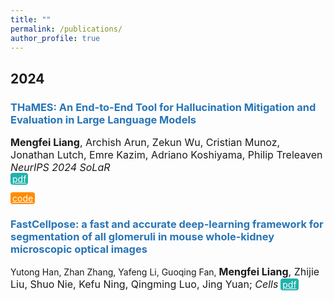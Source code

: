 ```yaml
---
title: ""
permalink: /publications/
author_profile: true
---
```


<style type="text/css" rel="stylesheet">
.btn--paper {
color: white;
background-color: lightseagreen;
padding: 1px 3px;
text-align: center;
border-radius: 4px;
a { TEXT-DECORATION:none }
}
.btn--arxiv {
color: white;
background-color: tan;
padding: 1px 3px;
text-align: center;
border-radius: 4px;
a { TEXT-DECORATION:none }
}
.btn--code {
color: white;
background-color: DARKORANGE;
padding: 1px 3px;
text-align: center;
border-radius: 4px;
a { TEXT-DECORATION:none }
}
</style>

<h2 id='224'>2024</h2>

### <span style="color:rgb(39, 117, 182)">THaMES: An End-to-End Tool for Hallucination Mitigation and Evaluation in Large Language Models</span>
<font size="3"><b>Mengfei Liang</b>, Archish Arun, Zekun Wu, Cristian Munoz, Jonathan Lutch, Emre Kazim, Adriano Koshiyama, Philip Treleaven
<i>NeurIPS 2024 SoLaR</i></font><br>
<a href="https://arxiv.org/abs/2409.11353" class="btn--paper" target="_blank">pdf</a>
<!-- <a href="https://arxiv.org/abs/2402.02987" class="btn--arxiv" target="_blank">arxiv</a> -->
<a href="https://github.com/holistic-ai/THaMES" class="btn--code" target="_blank">code</a>

### <span style="color:rgb(39, 117, 182)">FastCellpose: a fast and accurate deep-learning framework for segmentation of all glomeruli in mouse whole-kidney microscopic optical images</span>
Yutong Han, Zhan Zhang, Yafeng Li, Guoqing Fan, <font size="3"><b>Mengfei Liang</b>, Zhijie Liu, Shuo Nie, Kefu Ning, Qingming Luo, Jing Yuan;
<i>Cells</i></font>
<a href="https://www.mdpi.com/2073-4409/12/23/2753" class="btn--paper" target="_blank">pdf</a>
<!-- <a href="" class="btn--arxiv" target="_blank">arxiv</a> -->
<!-- <a href="" class="btn--code" target="_blank">code</a> -->

